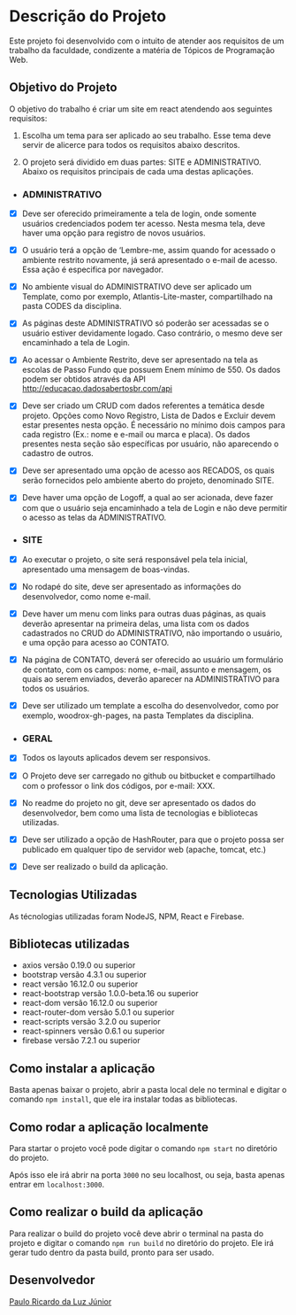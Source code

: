 # Descrição do Projeto
Este projeto foi desenvolvido com o intuito de atender aos requisitos de um trabalho da faculdade, condizente a matéria de Tópicos de Programação Web.

## Objetivo do Projeto
O objetivo do trabalho é criar um site em react atendendo aos seguintes requisitos:

1) Escolha um tema para ser aplicado ao seu trabalho. Esse tema deve servir de alicerce para todos os requisitos abaixo descritos.

2) O projeto será dividido em duas partes: SITE e ADMINISTRATIVO. Abaixo os requisitos principais de cada uma destas aplicações.

- ### ADMINISTRATIVO
- [x] Deve ser oferecido primeiramente a tela de login, onde somente usuários credenciados podem ter acesso. Nesta mesma tela, deve haver uma opção para registro de novos usuários.

- [x] O usuário terá a opção de ‘Lembre-me, assim quando for acessado o ambiente restrito novamente, já será apresentado o e-mail de acesso. Essa ação é especifica por navegador.

- [x] No ambiente visual do ADMINISTRATIVO deve ser aplicado um Template, como por exemplo, Atlantis-Lite-master, compartilhado na pasta CODES da disciplina.

- [x] As páginas deste ADMINISTRATIVO só poderão ser acessadas se o usuário estiver devidamente logado. Caso contrário, o mesmo deve ser encaminhado a tela de Login.

- [x] Ao acessar o Ambiente Restrito, deve ser apresentado na tela as escolas de Passo Fundo que possuem Enem mínimo de 550. Os dados podem ser obtidos através da API http://educacao.dadosabertosbr.com/api

- [x] Deve ser criado um CRUD com dados referentes a temática desde projeto. Opções como Novo Registro, Lista de Dados e Excluir devem estar presentes nesta opção. É necessário no mínimo dois campos para cada registro (Ex.: nome e e-mail ou marca e placa). Os dados presentes nesta seção são específicas por usuário, não aparecendo o cadastro de outros.

- [x] Deve ser apresentado uma opção de acesso aos RECADOS, os quais serão fornecidos pelo ambiente aberto do projeto, denominado SITE.

- [x] Deve haver uma opção de Logoff, a qual ao ser acionada, deve fazer com que o usuário seja encaminhado a tela de Login e não deve permitir o acesso as telas da ADMINISTRATIVO.

- ### SITE
- [x] Ao executar o projeto, o site será responsável pela tela inicial, apresentado uma mensagem de boas-vindas.

- [x] No rodapé do site, deve ser apresentado as informações do desenvolvedor,
como nome e-mail.

- [x] Deve haver um menu com links para outras duas páginas, as quais deverão
apresentar na primeira delas, uma lista com os dados cadastrados no CRUD
do ADMINISTRATIVO, não importando o usuário, e uma opção para acesso ao
CONTATO.

- [x] Na página de CONTATO, deverá ser oferecido ao usuário um formulário de
contato, com os campos: nome, e-mail, assunto e mensagem, os quais ao
serem enviados, deverão aparecer na ADMINISTRATIVO para todos os
usuários.

- [x] Deve ser utilizado um template a escolha do desenvolvedor, como por
exemplo, woodrox-gh-pages, na pasta Templates da disciplina.


- ### GERAL
- [x] Todos os layouts aplicados devem ser responsivos.

- [x] O Projeto deve ser carregado no github ou bitbucket e compartilhado com o professor o link dos códigos, por e-mail: XXX.

- [x] No readme do projeto no git, deve ser apresentado os dados do
desenvolvedor, bem como uma lista de tecnologias e bibliotecas utilizadas.

- [x] Deve ser utilizado a opção de HashRouter, para que o projeto possa ser
publicado em qualquer tipo de servidor web (apache, tomcat, etc.)

- [x] Deve ser realizado o build da aplicação.

## Tecnologias Utilizadas
As técnologias utilizadas foram NodeJS, NPM,  React e Firebase.

## Bibliotecas utilizadas
* axios versão 0.19.0 ou superior
* bootstrap versão 4.3.1 ou superior
* react versão 16.12.0 ou superior
* react-bootstrap versão 1.0.0-beta.16 ou superior
* react-dom versão 16.12.0 ou superior
* react-router-dom versão 5.0.1 ou superior
* react-scripts versão 3.2.0 ou superior
* react-spinners versão 0.6.1 ou superior
* firebase versão 7.2.1 ou superior

## Como instalar a aplicação
Basta apenas baixar o projeto, abrir a pasta local dele no terminal e digitar o comando `npm install`, que ele ira instalar todas as bibliotecas.

## Como rodar a aplicação localmente
Para startar o projeto você pode digitar o comando `npm start` no diretório do projeto.

Após isso ele irá abrir na porta `3000` no seu localhost, ou seja, basta apenas entrar em `localhost:3000`.

## Como realizar o build da aplicação
Para realizar o build do projeto você deve abrir o terminal na pasta do projeto e digitar o comando `npm run build` no diretório do projeto. Ele irá gerar tudo dentro da pasta build, pronto para ser usado.

## Desenvolvedor
[Paulo Ricardo da Luz Júnior](https://www.linkedin.com/in/paulo-ricardo-da-luz-j%C3%BAnior-5a3953164/)

